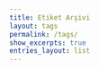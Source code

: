 ```yaml
---
title: Etiket Arşivi
layout: tags
permalink: /tags/
show_excerpts: true
entries_layout: list
---
```

